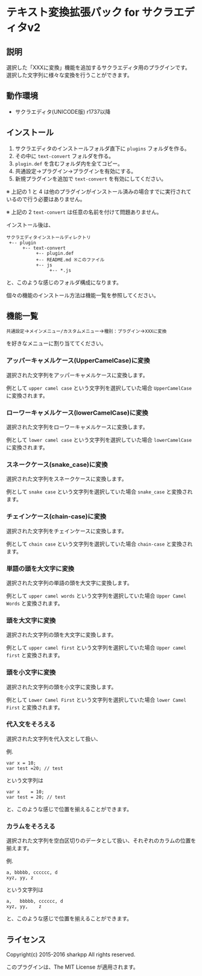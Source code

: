 # テキスト変換拡張パック for サクラエディタv2

## 説明

選択した「XXXに変換」機能を追加するサクラエディタ用のプラグインです。
選択した文字列に様々な変換を行うことができます。

## 動作環境

* サクラエディタ(UNICODE版) r1737以降

## インストール

1. サクラエディタのインストールフォルダ直下に `plugins` フォルダを作る。
2. その中に `text-convert` フォルダを作る。
3. `plugin.def` を含むフォルダ内を全てコピー。
4. 共通設定→プラグイン→プラグインを有効にする。
5. 新規プラグインを追加で `text-convert` を有効にしてください。

※ 上記の 1 と 4 は他のプラグインがインストール済みの場合すでに実行されているので行う必要はありません。

※ 上記の 2 `text-convert` は任意の名前を付けて問題ありません。

インストール後は、

```
サクラエディタインストールディレクトリ
 +-- plugin
      +-- text-convert
           +-- plugin.def
           +-- README.md ※このファイル
           +-- js
                +-- *.js
```

と、このような感じのフォルダ構成になります。

個々の機能のインストール方法は機能一覧を参照してください。

## 機能一覧

`共通設定`→`メインメニュー/カスタムメニュー`→`種別：プラグイン`→`XXXに変換`

を好きなメニューに割り当ててください。

### アッパーキャメルケース(UpperCamelCase)に変換

選択された文字列をアッパーキャメルケースに変換します。

例として `upper camel case` という文字列を選択していた場合 `UpperCamelCase` に変換されます。

### ローワーキャメルケース(lowerCamelCase)に変換

選択された文字列をローワーキャメルケースに変換します。

例として `lower camel case` という文字列を選択していた場合 `lowerCamelCase` に変換されます。

### スネークケース(snake_case)に変換

選択された文字列をスネークケースに変換します。

例として `snake case` という文字列を選択していた場合 `snake_case` と変換されます。

### チェインケース(chain-case)に変換

選択された文字列をチェインケースに変換します。

例として `chain case` という文字列を選択していた場合 `chain-case` と変換されます。

### 単語の頭を大文字に変換

選択された文字列の単語の頭を大文字に変換します。

例として `upper camel words` という文字列を選択していた場合 `Upper Camel Words` と変換されます。

### 頭を大文字に変換

選択された文字列の頭を大文字に変換します。

例として `upper camel first` という文字列を選択していた場合 `Upper camel first` と変換されます。

### 頭を小文字に変換

選択された文字列の頭を小文字に変換します。

例として `Lower Camel First` という文字列を選択していた場合 `lower Camel First` と変換されます。

### 代入文をそろえる

選択された文字列を代入文として扱い、

例.

```
var x = 10;
var test =20; // test
```

という文字列は

```
var x    = 10;
var test = 20; // test
```

と、このような感じで位置を揃えることができます。

### カラムをそろえる

選択された文字列を空白区切りのデータとして扱い、それぞれのカラムの位置を揃えます。

例.

```
a, bbbbb, cccccc, d
xyz, yy, z
```

という文字列は

```
a,   bbbbb, cccccc, d
xyz, yy,    z
```

と、このような感じで位置を揃えることができます。

## ライセンス

Copyright(c) 2015-2016 sharkpp All rights reserved.

このプラグインは、The MIT License が適用されます。
